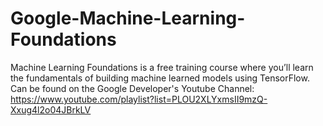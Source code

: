 # Google-Machine-Learning-Foundations
Machine Learning Foundations is a free training course where you’ll learn the fundamentals of building machine learned models using TensorFlow. Can be found on the Google Developer's Youtube Channel: https://www.youtube.com/playlist?list=PLOU2XLYxmsII9mzQ-Xxug4l2o04JBrkLV
